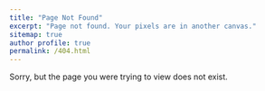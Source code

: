 ```yaml
---
title: "Page Not Found"
excerpt: "Page not found. Your pixels are in another canvas."
sitemap: true
author profile: true
permalink: /404.html
---
```


Sorry, but the page you were trying to view does not exist.
